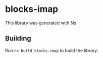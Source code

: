 # blocks-imap

This library was generated with [Nx](https://nx.dev).

## Building

Run `nx build blocks-imap` to build the library.
